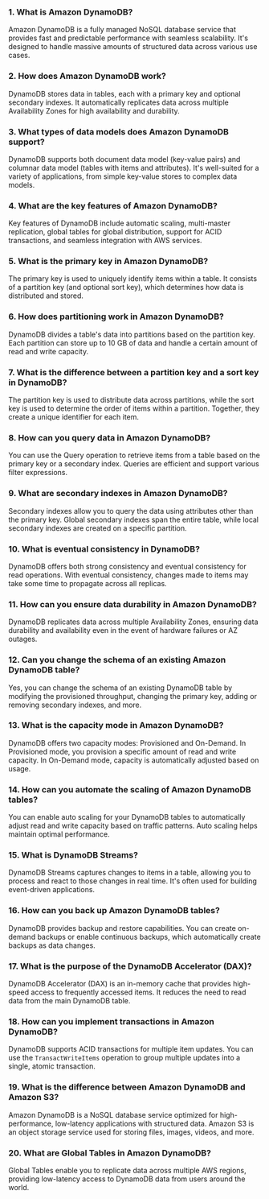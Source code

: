 
### 1. What is Amazon DynamoDB?
Amazon DynamoDB is a fully managed NoSQL database service that provides fast and predictable performance with seamless scalability. It's designed to handle massive amounts of structured data across various use cases.

### 2. How does Amazon DynamoDB work?
DynamoDB stores data in tables, each with a primary key and optional secondary indexes. It automatically replicates data across multiple Availability Zones for high availability and durability.

### 3. What types of data models does Amazon DynamoDB support?
DynamoDB supports both document data model (key-value pairs) and columnar data model (tables with items and attributes). It's well-suited for a variety of applications, from simple key-value stores to complex data models.

### 4. What are the key features of Amazon DynamoDB?
Key features of DynamoDB include automatic scaling, multi-master replication, global tables for global distribution, support for ACID transactions, and seamless integration with AWS services.

### 5. What is the primary key in Amazon DynamoDB?
The primary key is used to uniquely identify items within a table. It consists of a partition key (and optional sort key), which determines how data is distributed and stored.

### 6. How does partitioning work in Amazon DynamoDB?
DynamoDB divides a table's data into partitions based on the partition key. Each partition can store up to 10 GB of data and handle a certain amount of read and write capacity.

### 7. What is the difference between a partition key and a sort key in DynamoDB?
The partition key is used to distribute data across partitions, while the sort key is used to determine the order of items within a partition. Together, they create a unique identifier for each item.

### 8. How can you query data in Amazon DynamoDB?
You can use the Query operation to retrieve items from a table based on the primary key or a secondary index. Queries are efficient and support various filter expressions.

### 9. What are secondary indexes in Amazon DynamoDB?
Secondary indexes allow you to query the data using attributes other than the primary key. Global secondary indexes span the entire table, while local secondary indexes are created on a specific partition.

### 10. What is eventual consistency in DynamoDB?
DynamoDB offers both strong consistency and eventual consistency for read operations. With eventual consistency, changes made to items may take some time to propagate across all replicas.

### 11. How can you ensure data durability in Amazon DynamoDB?
DynamoDB replicates data across multiple Availability Zones, ensuring data durability and availability even in the event of hardware failures or AZ outages.

### 12. Can you change the schema of an existing Amazon DynamoDB table?
Yes, you can change the schema of an existing DynamoDB table by modifying the provisioned throughput, changing the primary key, adding or removing secondary indexes, and more.

### 13. What is the capacity mode in Amazon DynamoDB?
DynamoDB offers two capacity modes: Provisioned and On-Demand. In Provisioned mode, you provision a specific amount of read and write capacity. In On-Demand mode, capacity is automatically adjusted based on usage.

### 14. How can you automate the scaling of Amazon DynamoDB tables?
You can enable auto scaling for your DynamoDB tables to automatically adjust read and write capacity based on traffic patterns. Auto scaling helps maintain optimal performance.

### 15. What is DynamoDB Streams?
DynamoDB Streams captures changes to items in a table, allowing you to process and react to those changes in real time. It's often used for building event-driven applications.

### 16. How can you back up Amazon DynamoDB tables?
DynamoDB provides backup and restore capabilities. You can create on-demand backups or enable continuous backups, which automatically create backups as data changes.

### 17. What is the purpose of the DynamoDB Accelerator (DAX)?
DynamoDB Accelerator (DAX) is an in-memory cache that provides high-speed access to frequently accessed items. It reduces the need to read data from the main DynamoDB table.

### 18. How can you implement transactions in Amazon DynamoDB?
DynamoDB supports ACID transactions for multiple item updates. You can use the `TransactWriteItems` operation to group multiple updates into a single, atomic transaction.

### 19. What is the difference between Amazon DynamoDB and Amazon S3?
Amazon DynamoDB is a NoSQL database service optimized for high-performance, low-latency applications with structured data. Amazon S3 is an object storage service used for storing files, images, videos, and more.

### 20. What are Global Tables in Amazon DynamoDB?
Global Tables enable you to replicate data across multiple AWS regions, providing low-latency access to DynamoDB data from users around the world.
